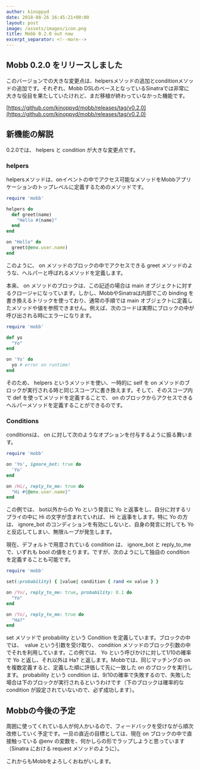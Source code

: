 ```yaml
---
author: kinoppyd
date: 2018-08-26 16:45:21+00:00
layout: post
image: /assets/images/icon.png
title: Mobb 0.2.0 out now
excerpt_separator: <!--more-->
---
```


## Mobb 0.2.0 をリリースしました


このバージョンでの大きな変更点は、helpersメソッドの追加とconditionメソッドの追加です。それぞれ、Mobb DSLのベースとなっているSinatraでは非常に大きな役目を果たしていたけれど、まだ移植が終わっていなかった機能です。

[https://github.com/kinoppyd/mobb/releases/tag/v0.2.0](https://github.com/kinoppyd/mobb/releases/tag/v0.2.0)


## 新機能の解説


0.2.0では、 helpers と condition が大きな変更点です。


### helpers


helpersメソッドは、onイベントの中でアクセス可能なメソッドをMobbアプリケーションのトップレベルに定義するためのメソッドです。

```ruby
require 'mobb'

helpers do
  def greet(name)
    "Hello #{name}"
  end
end

on "Hello" do
  greet(@env.user.name)
end
```

このように、 on メソッドのブロックの中でアクセスできる greet メソッドのような、ヘルパーと呼ばれるメソッドを定義します。

本来、 on メソッドのブロックは、この記述の場合は main オブジェクトに対するクロージャになっています。しかし、MobbやSinatraは内部でこの binding を書き換えるトリックを使っており、通常の手順では main オブジェクトに定義したメソッドや値を参照できません。例えば、次のコードは実際にブロックの中が呼び出される時にエラーになります。

```ruby
require 'mobb'

def yo
  "Yo"
end

on 'Yo' do
  yo # error on runtime!
end
```

そのため、 helpers というメソッドを使い、一時的に self を on メソッドのブロックが実行される時と同じスコープに書き換えます。そして、そのスコープ内で def を使ってメソッドを定義することで、 on のブロックからアクセスできるヘルパーメソッドを定義することができるのです。

<!--more-->

### Conditions


conditionsは、 on に対して次のようなオプションを付与するように振る舞います。

```ruby
require 'mobb'

on 'Yo', ignore_bot: true do
  'Yo'
end

on /Hi/, reply_to_me: true do
  "Hi #{@env.user.name}"
end
```

この例では、 bot以外からの Yo という発言に Yo と返事をし、自分に対するリプライの中に Hi の文字が含まれていれば、 Hi と返事をします。特に Yo の方は、 ignore_bot のコンディションを有効にしないと、自身の発言に対しても Yo と反応してしまい、無限ループが発生します。

現在、デフォルトで用意されている condition は、 ignore_bot と reply_to_me で、いずれも bool の値をとります。ですが、次のようにして独自の condition を定義することも可能です。

```ruby
require 'mobb'

set(:probability) { |value| condition { rand <= value } }

on /Yo/, reply_to_me: true, probability: 0.1 do
  "Yo"
end

on /Yo/, reply_to_me: true do
  "Ha?"
end
```

set メソッドで probability という Condition を定義しています。ブロックの中では、  value という引数を受け取り、 condition メソッドのブロック引数の中でそれを利用しています。この例では、 Yo という呼びかけに対して1/10の確率で Yo と返し、それ以外は Ha? と返します。Mobbでは、同じマッチングの on を複数定義すると、定義した順に評価して先に一致した on のブロックを実行します。 probability という condition は、9/10の確率で失敗するので、失敗した場合は下のブロックが実行されるというわけです（下のブロックは確率的な condition が設定されていないので、必ず成功します）。


## Mobbの今後の予定


周囲に使ってくれている人が何人かいるので、フィードバックを受けながら順次改修していく予定です。一旦の直近の目標としては、現在 on ブロックの中で直接触っている @env の変数を、何かしらの形でラップしようと思っています（Sinatra における request メソッドのように）。

これからもMobbをよろしくおねがいします。
